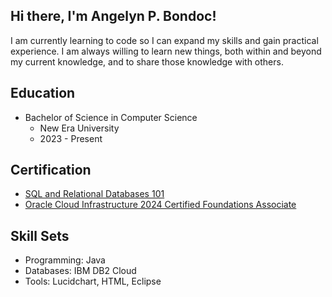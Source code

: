 ## Hi there, I'm Angelyn P. Bondoc! 
I am currently learning to code so I can expand my skills and gain practical experience. 
I am always willing to learn new things, both within and beyond my current knowledge, and to share those knowledge with others.

## Education
- Bachelor of Science in Computer Science
  - New Era University
  - 2023 - Present

## Certification

- [SQL and Relational Databases 101](https://courses.cognitiveclass.ai/certificates/8ed4134e0df940c582bac01b7018d738?fbclid=IwZXh0bgNhZW0CMTEAAR3QvC9k7uHhJreOfh9gGcwJRx1-7BhhunkKeszpR_vFRvrF4Igtr-Xi1cU_aem_QBDv1OYSp_GD93YGP4f8EA)
- [Oracle Cloud Infrastructure 2024 Certified Foundations Associate](https://catalog-education.oracle.com/pls/certview/sharebadge?id=5E457A2000D0A5BD9D483A10E60A857900C449E5681C2F5AD77DED3FF0DD06A0)

## Skill Sets
- Programming: Java
- Databases: IBM DB2 Cloud
- Tools: Lucidchart, HTML, Eclipse
